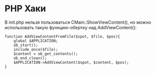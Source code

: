 # PHP Хаки

В init.php нельзя пользоваться CMain::ShowViewContent(), но можно использовать такую функцию-обертку над AddViewContent():

````
function AddViewContentFromFile($spot, $file, $pos){
    global $APPLICATION;
    ob_start();
    include_once($file);
    $content = ob_get_contents();
    ob_end_clean();
    $APPLICATION->AddViewContent($spot, $content, $pos);
}
````